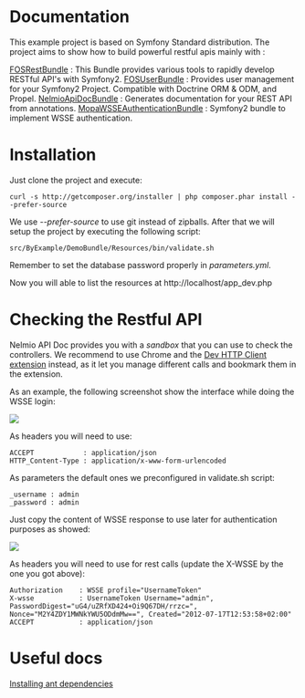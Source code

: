 # Documentation #

This example project is based on Symfony Standard distribution. The project aims to show how to build powerful restful apis mainly with :

[FOSRestBundle](https://github.com/FriendsOfSymfony/FOSRestBundle) : This Bundle provides various tools to rapidly develop RESTful API's with Symfony2.
[FOSUserBundle](https://github.com/FriendsOfSymfony/FOSUserBundle) : Provides user management for your Symfony2 Project. Compatible with Doctrine ORM & ODM, and Propel.
[NelmioApiDocBundle](https://github.com/nelmio/NelmioApiDocBundle) : Generates documentation for your REST API from annotations.
[MopaWSSEAuthenticationBundle](https://github.com/phiamo/MopaWSSEAuthenticationBundle) : Symfony2 bundle to implement WSSE authentication.

# Installation #

Just clone the project and execute:

    curl -s http://getcomposer.org/installer | php composer.phar install --prefer-source

We use *--prefer-source* to use git instead of zipballs. After that we will setup the project by executing the following script:

    src/ByExample/DemoBundle/Resources/bin/validate.sh

Remember to set the database password properly in *parameters.yml*.

Now you will able to list the resources at http://localhost/app_dev.php

# Checking the Restful API #

Nelmio API Doc provides you with a *sandbox* that you can use to check the controllers. We recommend to use Chrome and the [Dev HTTP Client extension](https://chrome.google.com/webstore/detail/aejoelaoggembcahagimdiliamlcdmfm) instead, as it let you manage different calls and bookmark them in the extension.

As an example, the following screenshot show the interface while doing the WSSE login:

![](https://dl.dropbox.com/u/3972728/github/devhttpclient01.png)

As headers you will need to use:

    ACCEPT            : application/json
    HTTP_Content-Type : application/x-www-form-urlencoded

As parameters the default ones we preconfigured in validate.sh script:

    _username : admin
    _password : admin

Just copy the content of WSSE response to use later for authentication purposes as showed:

![](https://dl.dropbox.com/u/3972728/github/devhttpclient02.png)

As headers you will need to use for rest calls (update the X-WSSE by the one you got above):

    Authorization    : WSSE profile="UsernameToken"
    X-wsse           : UsernameToken Username="admin", PasswordDigest="uG4/uZRfXD424+Oi9Q67DH/rrzc=", Nonce="M2Y4ZDY1MWNkYWU5ODdmMw==", Created="2012-07-17T12:53:58+02:00"
    ACCEPT           : application/json


# Useful docs #

[Installing ant dependencies](ant_deps.md)